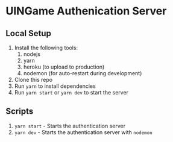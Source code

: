 # UINGame Authenication Server

## Local Setup
1. Install the following tools:
    1. nodejs
    2. yarn
    3. heroku (to upload to production)
    4. nodemon (for auto-restart during development)
2. Clone this repo
3. Run `yarn` to install dependencies
4. Run `yarn start` or `yarn dev` to start the server

## Scripts
1. `yarn start` - Starts the authentication server
2. `yarn dev` - Starts the authentication server with `nodemon`
